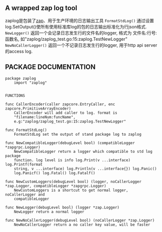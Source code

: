 ## A wrapped zap log tool

zaplog是包装了[zap](https://github.com/uber-go/zap)、用于生产环境的日志输出工具
`FormatStdLog()` 通过设置log.SetOutput()使所有使用标准库log的包的日志输出标准化为行json格式.
`NewLogger()` 返回一个会记录日志发生行的文件名的logger, 格式为 文件名:行号:函数名, 如"zaplog/zaplog_test.go:15:zaplog.TestNewLogger"
`NewNoCallerLogger()` 返回一个不记录日志发生行的logger, 用于http api server的access log.
## PACKAGE DOCUMENTATION 

```
package zaplog
    import "zaplog"


FUNCTIONS

func CallerEncoder(caller zapcore.EntryCaller, enc zapcore.PrimitiveArrayEncoder)
    CallerEncoder will add caller to log. format is
    "filename:lineNum:funcName",
    e.g:"zaplog/zaplog_test.go:15:zaplog.TestNewLogger"

func FormatStdLog()
    FormatStdLog set the output of stand package log to zaplog

func NewCompatibleLogger(debugLevel bool) (compatibleLogger *zapgrpc.Logger)
    NewCompatibleLogger return a logger which compatible to std log package
    function. log level is info log.Print(v ...interface) log.Printf(format
    string, v ...interface) log.Println(v ...interface{}) log.Panic()
    log.Panicf() log.Fatal() log.Fatalf()

func NewCustomLoggers(debugLevel bool) (logger, noCallerLogger *zap.Logger, compatibleLogger *zapgrpc.Logger)
    NewCustomLoggers is a shortcut to get normal logger, noCallerLogger and
    compatibleLogger

func NewLogger(debugLevel bool) (logger *zap.Logger)
    NewLogger return a normal logger

func NewNoCallerLogger(debugLevel bool) (noCallerLogger *zap.Logger)
    NewNoCallerLogger return a no caller key value, will be faster



```
